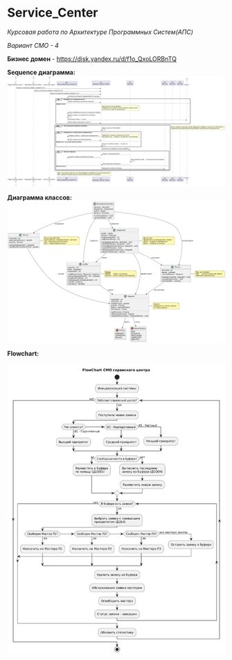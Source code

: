 # Service_Center
*Курсовая работа по Архитектуре Программных Систем(АПС)*

*Вариант СМО - 4*

**Бизнес домен** - https://disk.yandex.ru/d/f1o_QxoLORBnTQ


**Sequence диаграмма:**
![alt text](https://github.com/Quasar0707/Service_Center/blob/main/Sequence_Diagram.png?raw=true)


**Диаграмма классов:**
![alt text](https://github.com/Quasar0707/Service_Center/blob/main/Class_diagram.png?raw=true)


**Flowchart:**

![alt text](https://github.com/Quasar0707/Service_Center/blob/main/Flowchart.png?raw=true)
